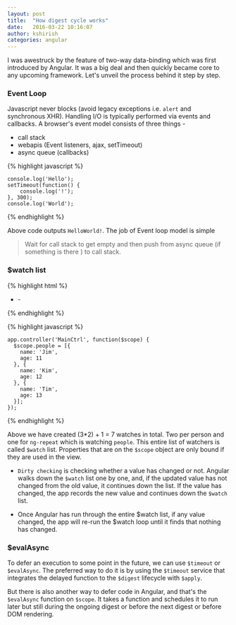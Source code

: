 ```yaml
---
layout: post
title:  "How digest cycle works"
date:   2016-03-22 10:16:07
author: kshirish
categories: angular
---
```


I was awestruck by the feature of two-way data-binding which was first introduced by Angular. It was a big deal and then quickly became core to any upcoming framework. Let's unveil the process behind it step by step.

### Event Loop  

Javascript never blocks (avoid legacy exceptions i.e. `alert` and synchronous XHR). Handling I/O is typically performed via events and callbacks. A browser's
event model consists of three things -

- call stack 
- webapis (Event listeners, ajax, setTimeout)
- async queue (callbacks)

{% highlight javascript %}

    console.log('Hello');
    setTimeout(function() {
        console.log('!');
    }, 300);
    console.log('World');

{% endhighlight %}

Above code outputs `HelloWorld!`. The job of Event loop model is simple

> Wait for call stack to get empty and then push from async queue (if something is there ) to call stack.

### $watch list     

{% highlight html %}
    <ul>
      <li ng-repeat="person in people">
          <span ng-bind="person.name"></span> -
          <span ng-bind="person.age"></span>
      </li>
    </ul>
{% endhighlight %}


{% highlight javascript %}

    app.controller('MainCtrl', function($scope) {
      $scope.people = [{
        name: 'Jim',
        age: 11
      }, {
        name: 'Kim',
        age: 12
      }, {
        name: 'Tim',
        age: 13
      }];
    });

{% endhighlight %}

Above we have created (3*2) + 1 = 7 watches in total. Two per person and one for `ng-repeat` which is watching `people`. This entire list of watchers is called `$watch` list. Properties that are on the `$scope` object are only bound if they are used in the view.

- `Dirty checking` is checking whether a value has changed or not. Angular walks down the `$watch` list one by one, and, if the updated value has not changed from the old value, it continues down the list. If the value has changed, the app records the new value and continues down the `$watch` list.

- Once Angular has run through the entire $watch list, if any value changed, the app will re-run the $watch loop until it finds that nothing has changed.

### $evalAsync

To defer an execution to some point in the future, we can use `$timeout` or `$evalAsync`. The preferred way to do it is by using the `$timeout` service that integrates the delayed function to the `$digest` lifecycle with `$apply`.

But there is also another way to defer code in Angular, and that's the `$evalAsync` function on `$scope`. It takes a function and schedules it to run later but still during the ongoing digest or before the next digest or before DOM rendering.





